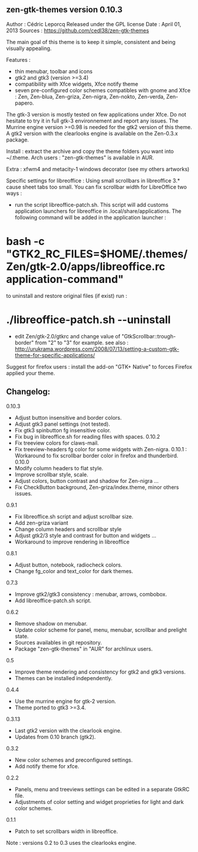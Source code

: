 zen-gtk-themes version 0.10.3
----------------------------

Author : Cédric Leporcq
Released under the GPL license
Date : April 01, 2013
Sources : https://github.com/cedl38/zen-gtk-themes

The main goal of this theme is to keep it simple, consistent and being visually appealing.

Features :
 - thin menubar, toolbar and icons
 - gtk2 and gtk3 (version >=3.4)
 - compatibility with Xfce widgets, Xfce notify theme
 - seven pre-configured color schemes compatibles with gnome and Xfce : Zen, Zen-blua, Zen-griza, Zen-nigra, Zen-nokto, Zen-verda, Zen-papero.

The gtk-3 version is mostly tested on few applications under Xfce. Do not hesitate to try it in full gtk-3 environnement and report any issues.
The Murrine engine version >=0.98 is needed for the gtk2 version of this theme. A gtk2 version with the clearlooks engine is available on the Zen-0.3.x package.

Install : extract the archive and copy the theme folders you want into ~/.theme.
Arch users : "zen-gtk-themes" is available in AUR.

Extra : xfwm4 and metacity-1 windows decorator (see my others artworks)

Specific settings for libreoffice :
Using small scrollbars in libreoffice 3.* cause sheet tabs too small. You can fix scrollbar width for LibreOffice two ways :
- run the script libreoffice-patch.sh. This script will add customs application launchers for libreoffice in .local/share/applications. The following command will be added in the application launcher :
# bash -c "GTK2_RC_FILES=$HOME/.themes/Zen/gtk-2.0/apps/libreoffice.rc application-command"
to uninstall and restore original files (if exist) run :
# ./libreoffice-patch.sh --uninstall
- edit Zen/gtk-2.0/gtkrc and change value of "GtkScrollbar::trough-border" from "2" to "3" for example.
see also :
http://urukrama.wordpress.com/2008/07/13/setting-a-custom-gtk-theme-for-specific-applications/

Suggest for firefox users : install the add-on "GTK+ Native" to forces Firefox applied your theme.

Changelog:
----------

0.10.3
 - Adjust button insensitive and border colors.
 - Adjust gtk3 panel settings (not tested).
 - Fix gtk3 spinbutton fg insensitive color.
 - Fix bug in libreoffice.sh for reading files with spaces.
0.10.2
 - Fix treeview colors for claws-mail.
 - Fix treeview-headers fg color for some widgets with Zen-nigra.
0.10.1 : Workaround to fix scrollbar border color in firefox and thunderbird.
0.10.0
 - Modify column headers to flat style.
 - Improve scrollbar style, scale.
 - Adjust colors, button contrast and shadow for Zen-nigra ...
 - Fix CheckButton background, Zen-griza/index.theme, minor others issues.

0.9.1
 - Fix libreoffice.sh script and adjust scrollbar size.
 - Add zen-griza variant
 - Change column headers and scrollbar style
 - Adjust gtk2/3 style and contrast for button and widgets ...
 - Workaround to improve rendering in libreoffice

0.8.1
 - Adjust button, notebook, radiocheck colors.
 - Change fg_color and text_color for dark themes.

0.7.3
 - Improve gtk2/gtk3 consistency : menubar, arrows, combobox.
 - Add libreoffice-patch.sh script.

0.6.2
 - Remove shadow on menubar.
 - Update color scheme for panel, menu, menubar, scrollbar and prelight state.
 - Sources availables in git repository.
 - Package "zen-gtk-themes" in "AUR" for archlinux users.

0.5
 - Improve theme rendering and consistency for gtk2 and gtk3 versions.
 - Themes can be installed independently.

0.4.4
 - Use the murrine engine for gtk-2 version.
 - Theme ported to gtk3 >=3.4.

0.3.13
 - Last gtk2 version with the clearlook engine.
 - Updates from 0.10 branch (gtk2).

0.3.2
 - New color schemes and preconfigured settings.
 - Add notify theme for xfce.

0.2.2
 - Panels, menu and treeviews settings can be edited in a separate GtkRC file.
 - Adjustments of color setting and widget proprieties for light and dark color schemes.

0.1.1
 - Patch to set scrollbars width in libreoffice.

Note : versions 0.2 to 0.3 uses the clearlooks engine.
